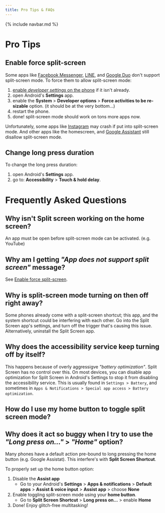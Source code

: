 ```yaml
---
title: Pro Tips & FAQs
---
```


{% include navbar.md %}

# Pro Tips
## <a name="enable-split-screen-mode-for-more-apps"></a>Enable force split-screen
Some apps like [Facebook Messenger](https://play.google.com/store/apps/details?id=com.facebook.orca), [LINE](https://play.google.com/store/apps/details?id=jp.naver.line.android), and [Google Duo](https://play.google.com/store/apps/details?id=com.google.android.apps.tachyon) don't support split-screen mode. To force them to allow split-screen mode:

1. [enable _developer settings_ on the phone](https://developer.android.com/studio/debug/dev-options#enable) if it isn't already.
2. open Android's **Settings** app.
3. enable the **System** > **Developer options** > **Force activities to be re-sizable** option. (it should be at the very bottom...)
5. restart the phone.
6. done! split-screen mode should work on tons more apps now.

Unfortunately, some apps like [Instagram](https://play.google.com/store/apps/details?id=com.instagram.android) may crash if put into split-screen mode. And other apps like the homescreen, and [Google Assistant](https://play.google.com/store/apps/details?id=com.google.android.apps.googleassistant) still disallow split-screen mode.

## Change long press duration
To change the long press duration:

1. open Android's **Settings** app.
2. go to: **Accessibility** > **Touch & hold delay**.

# Frequently Asked Questions

## Why isn't Split screen working on the home screen?
An app must be open before split-screen mode can be activated. (e.g. YouTube)

## Why am I getting _"App does not support split screen"_ message?
See [Enable force split-screen](#enable-split-screen-mode-for-more-apps).

## Why is split-screen mode turning on then off right away?
Some phones already come with a split-screen shortcut; this app, and the system shortcut could be interfering with each other. Go into the Split Screen app's settings, and turn off the trigger that's causing this issue. Alternatively, uninstall the Split Screen app.

## Why does the accessibility service keep turning off by itself?
This happens because of overly aggressigve *"battery optimization"*. Split Screen has no control over this. On most devices, you can disable app optimization for Split Screen in Android's Settings to stop it from disabling the accessibility service. This is usually found in `Settings > Battery`, and sometimes in `Apps & Notifications > Special app access > Battery optimization`.

## How do I use my home button to toggle split screen mode?
## Why does it act so buggy when I try to use the _"Long press on..."_ > _"Home"_ option?
Many phones have a default action pre-bound to long pressing the home button (e.g. Google Assistat). This interfere's with **Split Screen Shortcut**.

To properly set up the home button option:

1. Disable the **Assist app**
    * Go to your Android's **Settings** > **Apps & notifications** > **Default apps** > **Assist & voice input** > **Assist app** > choose **None**
1. Enable toggling split-screen mode using your **home button**.
    * Go to **Split Screen Shortcut** > **Long press on...** > enable **Home**
1. Done! Enjoy glitch-free multitasking!
